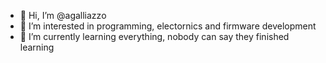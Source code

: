 - 👋 Hi, I’m @agalliazzo
- 👀 I’m interested in programming, electornics and firmware development
- 🌱 I’m currently learning everything, nobody can say they finished learning

<!---
agalliazzo/agalliazzo is a ✨ special ✨ repository because its `README.md` (this file) appears on your GitHub profile.
You can click the Preview link to take a look at your changes.
--->
